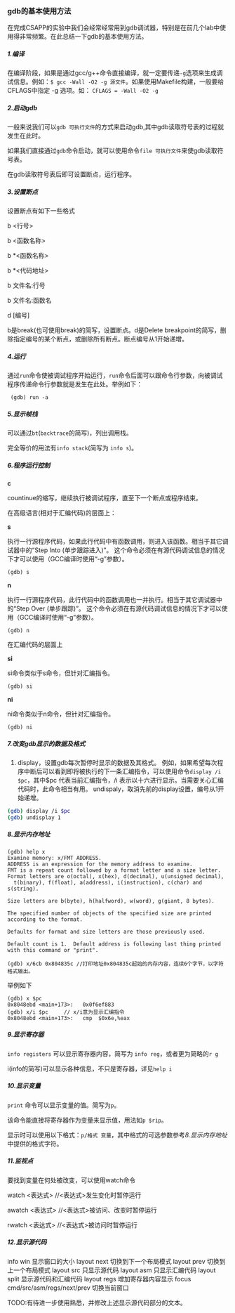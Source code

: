 ### gdb的基本使用方法

在完成CSAPP的实验中我们会经常经常用到gdb调试器，特别是在前几个lab中使用得非常频繁。在此总结一下gdb的基本使用方法。

##### 1.编译

在编译阶段，如果是通过gcc/g++命令直接编译，就一定要传递`-g`选项来生成调试信息。例如：`$ gcc -Wall -O2 -g 源文件`。如果使用Makefile构建，一般要给CFLAGS中指定 -g 选项。如： `CFLAGS = -Wall -O2 -g`

##### 2.启动gdb

一般来说我们可以`gdb 可执行文件`的方式来启动gdb,其中gdb读取符号表的过程就发生在此时。

如果我们直接通过`gdb`命令启动，就可以使用命令`file 可执行文件`来使gdb读取符号表。

在gdb读取符号表后即可设置断点，运行程序。

##### 3.设置断点

设置断点有如下一些格式

b <行号>

b <函数名称>

b \*<函数名称>

b \*<代码地址>

b 文件名:行号

b 文件名:函数名

d [编号]

b是break(也可使用break)的简写，设置断点。d是Delete breakpoint的简写，删除指定编号的某个断点，或删除所有断点。断点编号从1开始递增。

##### 4.运行

通过`run`命令使被调试程序开始运行，`run`命令后面可以跟命令行参数，向被调试程序传递命令行参数就是发生在此处。举例如下：

```shell
 (gdb) run -a
```

##### 5.显示帧栈

可以通过`bt`(`backtrace`的简写)，列出调用栈。

完全等价的用法有`info stack`(简写为 `info s`)。

##### 6.程序运行控制

**c**

countinue的缩写，继续执行被调试程序，直至下一个断点或程序结束。

在高级语言(相对于汇编代码)的层面上：

**s**

 执行一行源程序代码，如果此行代码中有函数调用，则进入该函数。相当于其它调试器中的“Step Into (单步跟踪进入)”。
 这个命令必须在有源代码调试信息的情况下才可以使用（GCC编译时使用“-g”参数）。

```undefined
(gdb) s
```

**n**

 执行一行源程序代码，此行代码中的函数调用也一并执行。相当于其它调试器中的“Step Over (单步跟踪)”。
 这个命令必须在有源代码调试信息的情况下才可以使用（GCC编译时使用“-g”参数）。

```undefined
(gdb) n
```

在汇编代码的层面上

**si**

si命令类似于s命令，但针对汇编指令。

```undefined
(gdb) si
```

**ni**

ni命令类似于n命令，但针对汇编指令。

```undefined
(gdb) ni
```

##### 7.改变gdb显示的数据及格式

1. display，设置gdb每次暂停时显示的数据及其格式。
    例如，如果希望每次程序中断后可以看到即将被执行的下一条汇编指令，可以使用命令`display /i $pc`，其中\$pc 代表当前汇编指令，/i 表示以十六进行显示。当需要关心汇编代码时，此命令相当有用。
    undispaly，取消先前的display设置，编号从1开始递增。

```bash
(gdb) display /i $pc
(gdb) undisplay 1
```

##### 8.显示内存地址

```
(gdb) help x
Examine memory: x/FMT ADDRESS.
ADDRESS is an expression for the memory address to examine.
FMT is a repeat count followed by a format letter and a size letter.
Format letters are o(octal), x(hex), d(decimal), u(unsigned decimal),
  t(binary), f(float), a(address), i(instruction), c(char) and s(string).
  
Size letters are b(byte), h(halfword), w(word), g(giant, 8 bytes).

The specified number of objects of the specified size are printed
according to the format.

Defaults for format and size letters are those previously used.

Default count is 1.  Default address is following last thing printed
with this command or "print".

(gdb) x/6cb 0x804835c //打印地址0x804835c起始的内存内容，连续6个字节，以字符格式输出。
```

举例如下

```assembly
(gdb) x $pc
0x8048ebd <main+173>:   0x0f6ef883
(gdb) x/i $pc     // x/i意为显示汇编指令
0x8048ebd <main+173>:   cmp  $0x6e,%eax
```

##### 9.显示寄存器

`info registers` 可以显示寄存器内容，简写为 `info reg`，或者更为简略的`r g`

i(info的简写)可以显示各种信息，不只是寄存器，详见`help i`

##### 10.显示变量

`print` 命令可以显示变量的值。简写为`p`。

该命令能直接将寄存器作为变量来显示值，用法如`p $rip`。

显示时可以使用以下格式：`p/格式 变量`，其中格式的可选参数参考*8.显示内存地址*中提供的格式字符。

##### 11.监视点

要找到变量在何处被改变，可以使用watch命令

watch <表达式>         //<表达式>发生变化时暂停运行

awatch <表达式>         //<表达式>被访问、改变时暂停运行

rwatch <表达式>          //<表达式>被访问时暂停运行

##### 12.显示源代码

info win   显示窗口的大小
layout next 切换到下一个布局模式
layout prev 切换到上一个布局模式
layout src  只显示源代码
layout asm  只显示汇编代码
layout split 显示源代码和汇编代码
layout regs  增加寄存器内容显示
focus cmd/src/asm/regs/next/prev 切换当前窗口

TODO:有待进一步使用熟悉，并修改上述显示源代码部分的文本。